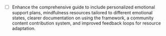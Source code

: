 - [ ] Enhance the comprehensive guide to include personalized emotional support plans, mindfulness resources tailored to different emotional states, clearer documentation on using the framework, a community content contribution system, and improved feedback loops for resource adaptation.